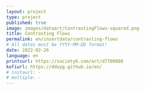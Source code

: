 ```yaml
---
layout: project
type: project
published: true
image: images/dataart/ContrastingFlows-squared.png
title: Contrasting Flows
permalink: en/insertdata/contrasting-flows
# All dates must be YYYY-MM-DD format!
date: 2022-02-26
language: en
printsurl: https://society6.com/art/d7709888
kofiurl: https://dduyg.github.io/en/
# instaurl: -
# multiple: -
---
```



